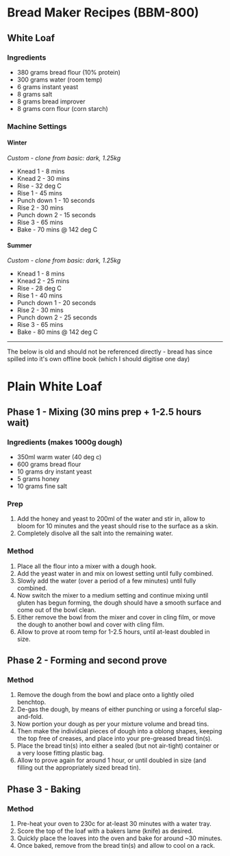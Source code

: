 # Bread Maker Recipes (BBM-800)

## White Loaf

### Ingredients

* 380 grams bread flour (10% protein)
* 300 grams water (room temp)
* 6 grams instant yeast
* 8 grams salt
* 8 grams bread improver
* 8 grams corn flour (corn starch)


### Machine Settings

#### Winter

*Custom - clone from basic: dark, 1.25kg*

* Knead 1 - 8 mins
* Knead 2 - 30 mins
* Rise - 32 deg C
* Rise 1 - 45 mins
* Punch down 1 - 10 seconds
* Rise 2 - 30 mins
* Punch down 2 - 15 seconds
* Rise 3 - 65 mins
* Bake - 70 mins @ 142 deg C

#### Summer

*Custom - clone from basic: dark, 1.25kg*

* Knead 1 - 8 mins
* Knead 2 - 25 mins
* Rise - 28 deg C
* Rise 1 - 40 mins
* Punch down 1 - 20 seconds
* Rise 2 - 30 mins
* Punch down 2 - 25 seconds
* Rise 3 - 65 mins
* Bake - 80 mins @ 142 deg C

---




The below is old and should not be referenced directly - bread has since spilled into it's own offline book (which I should digitise one day)


# Plain White Loaf

## Phase 1 - Mixing (30 mins prep + 1-2.5 hours wait)

### Ingredients (makes 1000g dough)

* 350ml warm water (40 deg c)
* 600 grams bread flour
* 10 grams dry instant yeast
* 5 grams honey
* 10 grams fine salt


### Prep

1. Add the honey and yeast to 200ml of the water and stir in, allow to bloom for 10 minutes and the yeast should rise to the surface as a skin.
1. Completely disolve all the salt into the remaining water.


### Method

1. Place all the flour into a mixer with a dough hook.
1. Add the yeast water in and mix on lowest setting until fully combined.
1. Slowly add the water (over a period of a few minutes) until fully combined.
1. Now switch the mixer to a medium setting and continue mixing until gluten has begun forming, the dough should have a smooth surface and come out of the bowl clean.
1. Either remove the bowl from the mixer and cover in cling film, or move the dough to another bowl and cover with cling film.
1. Allow to prove at room temp for 1-2.5 hours, until at-least doubled in size.


## Phase 2 - Forming and second prove

### Method

1. Remove the dough from the bowl and place onto a lightly oiled benchtop.
1. De-gas the dough, by means of either punching or using a forceful slap-and-fold.
1. Now portion your dough as per your mixture volume and bread tins.
1. Then make the individual pieces of dough into a oblong shapes, keeping the top free of creases, and place into your pre-greased bread tin(s).
1. Place the bread tin(s) into either a sealed (but not air-tight) container or a very loose fitting plastic bag.
1. Allow to prove again for around 1 hour, or until doubled in size (and filling out the appropriately sized bread tin).


## Phase 3 - Baking

### Method

1. Pre-heat your oven to 230c for at-least 30 minutes with a water tray.
1. Score the top of the loaf with a bakers lame (knife) as desired.
1. Quickly place the loaves into the oven and bake for around ~30 minutes.
1. Once baked, remove from the bread tin(s) and allow to cool on a rack.
